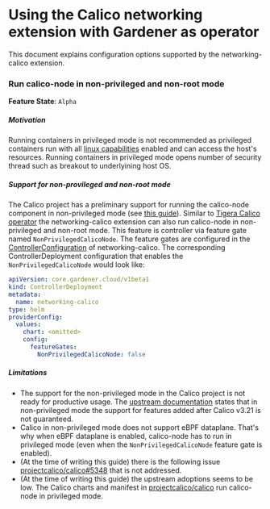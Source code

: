 # Using the Calico networking extension with Gardener as operator

This document explains configuration options supported by the networking-calico extension.

### Run calico-node in non-privileged and non-root mode

**Feature State**: `Alpha`

##### Motivation

Running containers in privileged mode is not recommended as privileged containers run with all [linux capabilities](https://man7.org/linux/man-pages/man7/capabilities.7.html) enabled and can access the host's resources. Running containers in privileged mode opens number of security thread such as breakout to underlyining host OS.

##### Support for non-provileged and non-root mode

The Calico project has a preliminary support for running the calico-node component in non-privileged mode (see [this guide](https://projectcalico.docs.tigera.io/security/non-privileged)). Similar to [Tigera Calico operator](https://github.com/tigera/operator) the networking-calico extension can also run calico-node in non-privileged and non-root mode. This feature is controller via feature gate named `NonPrivilegedCalicoNode`. The feature gates are configured in the [ControllerConfiguration](../example/00-componentconfig.yaml) of networking-calico. The corresponding ControllerDeployment configuration that enables the `NonPrivilegedCalicoNode` would look like:

```yaml
apiVersion: core.gardener.cloud/v1beta1
kind: ControllerDeployment
metadata:
  name: networking-calico
type: helm
providerConfig:
  values:
    chart: <omitted>
    config:
      featureGates:
        NonPrivilegedCalicoNode: false
```

##### Limitations

- The support for the non-privileged mode in the Calico project is not ready for productive usage. The [upstream documentation](https://projectcalico.docs.tigera.io/security/non-privileged) states that in non-privileged mode the support for features added after Calico v3.21 is not guaranteed.
- Calico in non-privileged mode does not support eBPF dataplane. That's why when eBPF dataplane is enabled, calico-node has to run in privileged mode (even when the `NonPrivilegedCalicoNode` feature gate is enabled).
- (At the time of writing this guide) there is the following issue [projectcalico/calico#5348](https://github.com/projectcalico/calico/issues/5348) that is not addressed.
- (At the time of writing this guide) the upstream adoptions seems to be low. The Calico charts and manifest in [projectcalico/calico](https://github.com/projectcalico/calico) run calico-node in privileged mode. 
